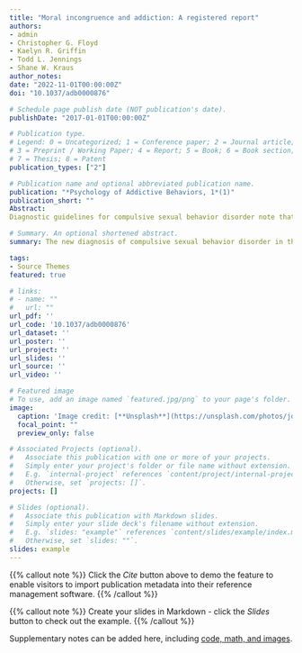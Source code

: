 ```yaml
---
title: "Moral incongruence and addiction: A registered report"
authors:
- admin
- Christopher G. Floyd
- Kaelyn R. Griffin
- Todd L. Jennings
- Shane W. Kraus
author_notes:
date: "2022-11-01T00:00:00Z"
doi: "10.1037/adb0000876"

# Schedule page publish date (NOT publication's date).
publishDate: "2017-01-01T00:00:00Z"

# Publication type.
# Legend: 0 = Uncategorized; 1 = Conference paper; 2 = Journal article;
# 3 = Preprint / Working Paper; 4 = Report; 5 = Book; 6 = Book section;
# 7 = Thesis; 8 = Patent
publication_types: ["2"]

# Publication name and optional abbreviated publication name.
publication: "*Psychology of Addictive Behaviors, 1*(1)"
publication_short: ""
Abstract: 
Diagnostic guidelines for compulsive sexual behavior disorder note that moral distress related to sexual behavior is not sufficient to receive the diagnosis. Recent work has questioned the uniqueness of moral distress in predicting self-reported feelings of sexual addiction, demonstrating that other so-called addictive behaviors (e.g., gaming and internet use) are well-predicted by moral disapproval of those behaviors. The present work tested if moral incongruence (the interaction of behavioral frequency and moral disapproval of a behavior) is uniquely related to sexual behavior, or if it generalizes to other addictions as well. This work used a large sample (N = 4,363) involving a representative sample of the U.S. population (n = 2,806) and a sample of sports-wagering individuals in the U.S. (n = 1,557). Interactions between moral disapproval and behavioral frequency were tested for several behaviors (i.e., pornography use, gambling, and several substances). The interaction of behavioral frequency and behavioral disapproval (i.e., moral incongruence) predicted self-reported feelings of addiction to pornography and gambling. Moral incongruence was consistently unrelated to self-reported feelings of addiction to tobacco, illicit substances, and prescription drugs. Results regarding alcohol and marijuana were inconclusive. Moral incongruence is clearly a salient factor in understanding compulsive sexual behavior, and it appears to also be salient to gambling disorder. Though moral incongruence does not seem relevant to some substances (i.e., nicotine, prescription drug misuse, or illicit drug use), further research is needed regarding the effect of moral incongruence on self-reported feelings of addiction to alcohol and marijuana. (PsycInfo Database Record (c) 2022 APA, all rights reserved).

# Summary. An optional shortened abstract.
summary: The new diagnosis of compulsive sexual behavior disorder in the 11th edition of the International Classification of Diseases specifically notes that distress related to moral objections about sexual behavior should not be taken as a symptom of the disorder. The present work demonstrates that this caveat is important, as moral beliefs about sexual behavior do influence whether people feel they are addicted to sexual behaviors. However, the present study shows that these moral beliefs also influence feelings of addiction to gambling and, potentially, other addictive behaviors.

tags:
- Source Themes
featured: true

# links:
# - name: ""
#   url: ""
url_pdf: ''
url_code: '10.1037/adb0000876'
url_dataset: ''
url_poster: ''
url_project: ''
url_slides: ''
url_source: ''
url_video: ''

# Featured image
# To use, add an image named `featured.jpg/png` to your page's folder. 
image:
  caption: 'Image credit: [**Unsplash**](https://unsplash.com/photos/jdD8gXaTZsc)'
  focal_point: ""
  preview_only: false

# Associated Projects (optional).
#   Associate this publication with one or more of your projects.
#   Simply enter your project's folder or file name without extension.
#   E.g. `internal-project` references `content/project/internal-project/index.md`.
#   Otherwise, set `projects: []`.
projects: []

# Slides (optional).
#   Associate this publication with Markdown slides.
#   Simply enter your slide deck's filename without extension.
#   E.g. `slides: "example"` references `content/slides/example/index.md`.
#   Otherwise, set `slides: ""`.
slides: example
---
```


{{% callout note %}}
Click the *Cite* button above to demo the feature to enable visitors to import publication metadata into their reference management software.
{{% /callout %}}

{{% callout note %}}
Create your slides in Markdown - click the *Slides* button to check out the example.
{{% /callout %}}

Supplementary notes can be added here, including [code, math, and images](https://wowchemy.com/docs/writing-markdown-latex/).
